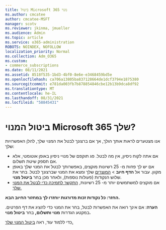 ```yaml
---
title: ביטול Microsoft 365 מנוי
ms.author: cmcatee
author: cmcatee-MSFT
manager: scotv
ms.reviewer: jkinma, jmueller
ms.audience: Admin
ms.topic: article
ms.service: o365-administration
ROBOTS: NOINDEX, NOFOLLOW
localization_priority: Normal
ms.collection: Adm_O365
ms.custom:
- commerce_subscriptions
ms.date: 08/11/2021
ms.assetid: 8518f535-1bd3-4bf0-8e6e-e3468459bd5e
ms.openlocfilehash: ca706a13805ba837128664de1dcf3794e1875380
ms.sourcegitcommit: e781da003fb7b878854846cbe12b13b9dca8df92
ms.translationtype: MT
ms.contentlocale: he-IL
ms.lasthandoff: 08/31/2021
ms.locfileid: "58845431"
---
```

# <a name="canceling-your-microsoft-365-subscription"></a>ביטול המנוי Microsoft 365 שלך?

אנו מצטערים לראות אותך הולך, אך אם ברצונך לבטל את המנוי שלך, להלן האפשרויות שלך:
  
- אם אתה לקוח ניסיון, אין מה לבטל. פג תוקפם של מנויי ניסיון באופן אוטומטי, אלא אם תספק שיטת תשלום.
- אם יש לך פחות מ- 25 רשיונות מוקצים, באפשרותך לבטל את המנוי שלך באופן מקוון. עבור אל **הדף חיוב** \> [המוצרים](https://go.microsoft.com/fwlink/p/?linkid=842054) שלך ומצא את המנוי שברצונך לבטל. בחר את שלוש הנקודות (פעולות נוספות), ולאחר מכן בחר **ביטול מנוי**.
- אם מוקצים למשתמשים יותר מ- 25 רשיונות, [התקשר לתמיכה כדי לבטל את המנוי שלך.](https://go.microsoft.com/fwlink/p/?linkid=518322)

**החזר: כל נקודות זכות מדורגות יוחזרו לך במחזור החיוב הבא.**

**הערה**: אם אינך רואה את האפשרות לבטל, בחר את המנוי כדי להציג את דף הפרטים. במקטע הגדרות **מנוי ותשלום,** בחר **ביטול מנוי.**

כדי ללמוד עוד, ראה [ביטול המנוי שלך.](https://docs.microsoft.com/microsoft-365/commerce/subscriptions/cancel-your-subscription)
